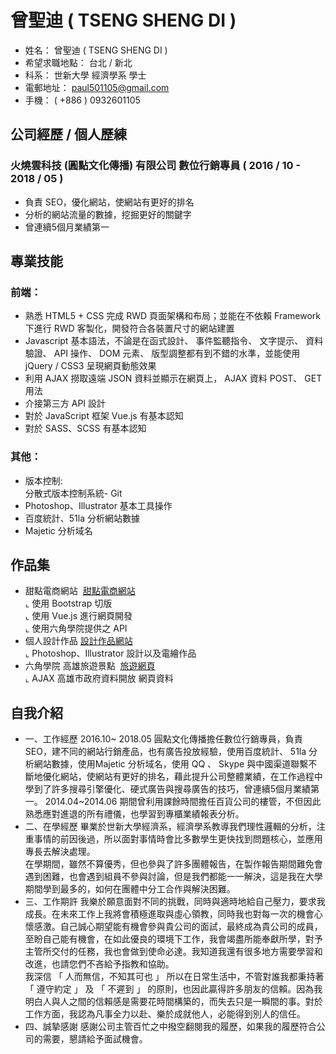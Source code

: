 # 曾聖迪 ( TSENG SHENG DI )

* 姓名： 曾聖迪 ( TSENG SHENG DI )
* 希望求職地點： 台北 / 新北
* 科系： 世新大學 經濟學系 學士
* 電郵地址： paul501105@gmail.com
* 手機： ( +886 ) 0932601105

## 公司經歷 / 個人歷練
### 火燒雲科技 (圓點文化傳播) 有限公司 數位行銷專員  ( 2016 / 10 - 2018 / 05 ) 
* 負責 SEO，優化網站，使網站有更好的排名
* 分析的網站流量的數據，挖掘更好的關鍵字
* 曾連續5個月業績第一

## 專業技能
### 前端：
* 熟悉 HTML5 + CSS 完成 RWD 頁面架構和布局；並能在不依賴 Framework 下進行 RWD 客製化，開發符合各裝置尺寸的網站建置
* Javascript 基本語法，不論是在函式設計、 事件監聽指令、 文字提示、 資料驗證、 API 操作、 DOM 元素、 版型調整都有到不錯的水準，並能使用 jQuery / CSS3 呈現網頁動態效果
* 利用 AJAX 撈取遠端 JSON 資料並顯示在網頁上， AJAX 資料 POST、 GET 用法
* 介接第三方 API 設計
* 對於 JavaScript 框架 Vue.js 有基本認知
* 對於 SASS、SCSS 有基本認知
### 其他：
* 版本控制:<br>
  分散式版本控制系統- Git <br>
* Photoshop、Illustrator 基本工具操作
* 百度統計、51la 分析網站數據
* Majetic 分析域名

## 作品集
- 甜點電商網站  <a href="https://di501105.github.io/vue-e-commerce-VueCLI3/#/home" target="_blank">甜點電商網站</a><br>
  ⌞ 使用 Bootstrap 切版<BR>
  ⌞ 使用 Vue.js 進行網頁開發<BR>
  ⌞ 使用六角學院提供之 API <br>
- 個人設計作品  <a href="https://di501105.github.io" target="_blank">設計作品網站</a><br>
  ⌞ Photoshop、Illustrator 設計以及電繪作品
- 六角學院 高雄旅遊景點  <a href="https://di501105.github.io/kaohsiung-travel/" target="_blank">旅遊網頁</a><BR>
  ⌞ AJAX 高雄市政府資料開放 網頁資料
  
## 自我介紹
* 一、工作經歷
  2016.10~  2018.05
  圓點文化傳播擔任數位行銷專員，負責 SEO，建不同的網站行銷產品，也有廣告投放經驗，使用百度統計、 51la 分析網站數據，使用Majetic 分析域名，使用 QQ 、 Skype 與中國渠道聯繫不斷地優化網站，使網站有更好的排名，藉此提升公司整體業績，在工作過程中學到了許多搜尋引擎優化、硬式廣告與搜尋廣告的技巧，曾連續5個月業績第一。
  2014.04~2014.06
  期間曾利用課餘時間擔任百貨公司的樓管，不但因此熟悉應對進退的所有禮儀，也學習到專櫃業績報表分析。
* 二、在學經歷
  畢業於世新大學經濟系，經濟學系教導我們理性邏輯的分析，注重事情的前因後過，所以面對事情時會比多數學生更快找到問題核心，並應用專長去解決處理。<br>
  在學期間，雖然不算優秀，但也參與了許多團體報告，在製作報告期間難免會遇到困難，也會遇到組員不參與討論，但是我們都能一一解決，這是我在大學期間學到最多的，如何在團體中分工合作與解決困難。
* 三、工作期許
  我樂於願意面對不同的挑戰，同時與適時地給自己壓力，要求我成長。在未來工作上我將會積極進取與虛心領教，同時我也對每一次的機會心懷感激。自己誠心期望能有機會參與貴公司的面試，最終成為貴公司的成員，至盼自己能有機會，在如此優良的環境下工作，我會竭盡所能奉獻所學，對予主管所交付的任務，我也會做到使命必達。我知道我還有很多地方需要學習和改進，也請您們不吝給予指教和協助。<br>
  我深信 「 人而無信，不知其可也 」 所以在日常生活中，不管對誰我都秉持著 「 遵守約定 」 及 「 不遲到 」 的原則，也因此贏得許多朋友的信賴。因為我明白人與人之間的信賴感是需要花時間構築的，而失去只是一瞬間的事。對於工作方面，我認為凡事全力以赴、樂於成就他人，必能得到別人的信任。
* 四、誠摯感謝
  感謝公司主管百忙之中撥空翻閱我的履歷，如果我的履歷符合公司的需要，懇請給予面試機會。 






